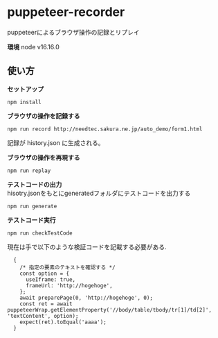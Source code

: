 # puppeteer-recorder
puppeteerによるブラウザ操作の記録とリプレイ

**環境**
node v16.16.0  

## 使い方
**セットアップ**  

```
npm install
```

**ブラウザの操作を記録する**  

```
npm run record http://needtec.sakura.ne.jp/auto_demo/form1.html
```

記録が history.json に生成される。  

**ブラウザの操作を再現する**  

```
npm run replay
```

**テストコードの出力**  
hisotry.jsonをもとにgeneratedフォルダにテストコードを出力する

```
npm run generate
```

**テストコード実行**  

```
npm run checkTestCode
```

現在は手で以下のような検証コードを記載する必要がある.  

```
  {
    /* 指定の要素のテキストを確認する */
    const option = {
      useIframe: true,
      frameUrl: 'http://hogehoge',
    };
    await preparePage(0, 'http://hogehoge', 0);
    const ret = await puppeteerWrap.getElementProperty('//body/table/tbody/tr[1]/td[2]', 'textContent', option);
    expect(ret).toEqual('aaaa');
  }
```
